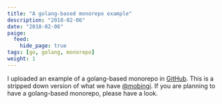 ```yaml
---
title: "A golang-based monorepo example"
description: "2018-02-06"
date: "2018-02-06"
paige:
  feed:
    hide_page: true
tags: [go, golang, monorepo]
weight: 1
---
```


I uploaded an example of a golang-based monorepo in [GitHub](https://github.com/flowerinthenight/golang-monorepo). This is a stripped down version of what we have [@mobingi](https://twitter.com/mobingi). If you are planning to have a golang-based monorepo, please have a look.

<br>
